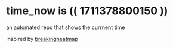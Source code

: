 # time_now is (( 1711378800150 ))

an automated repo that shows the currnent time

inspired by [breakingheatmap](https://github.com/breakingheatmap/breakingheatmap)